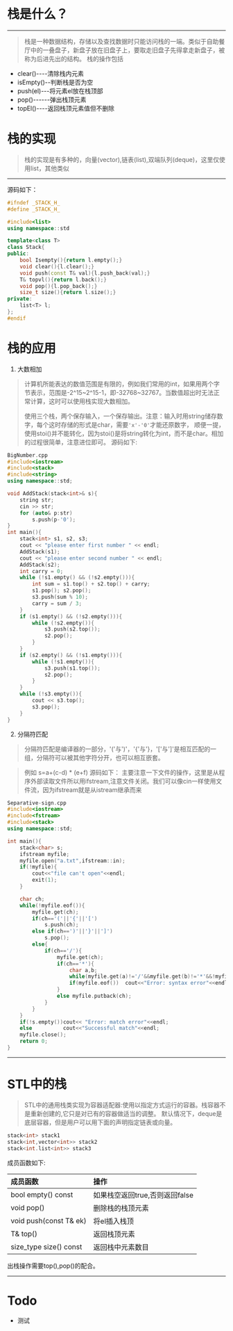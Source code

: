 # 栈是什么？
---
> 栈是一种数据结构，存储以及查找数据时只能访问栈的一端。类似于自助餐厅中的一叠盘子，新盘子放在旧盘子上，要取走旧盘子先得拿走新盘子，被称为后进先出的结构。
> 栈的操作包括
  * clear()----清除栈内元素
  * isEmpty()--判断栈是否为空
  * push(el)---将元素el放在栈顶部
  * pop()------弹出栈顶元素
  * topEl()----返回栈顶元素值但不删除

# 栈的实现
> 栈的实现是有多种的，向量(vector),链表(list),双端队列(deque)，这里仅使用list，其他类似
---
源码如下：
```c++
#ifndef _STACK_H_
#define _STACK_H_

#include<list>
using namespace::std

template<class T>
class Stack{
public:
	bool Isempty(){return l.empty();}
	void clear(){l.clear();}
	void push(const T& val){l.push_back(val);}
	T& topvl(){return l.back();}
	void pop(){l.pop_back();}
	size_t size(){return l.size();}
private:
	list<T> l;
};
#endif
```

# 栈的应用
1. 大数相加
> 计算机所能表达的数值范围是有限的，例如我们常用的int，如果用两个字节表示，范围是-2^15~2^15-1，即-32768~32767。当数值超出时无法正常计算，这时可以使用栈实现大数相加。
>
> 使用三个栈，两个保存输入，一个保存输出。注意：输入时用string储存数字，每个这时存储的形式是char，需要```'x'-'0'```才能还原数字，
顺便一提，使用stoi()并不能转化，因为stoi()是将string转化为int，而不是char。相加的过程很简单，注意进位即可。
源码如下:
```c++
BigNumber.cpp
#include<iostream>
#include<stack>
#include<string>
using namespace::std;

void AddStack(stack<int>& s){
	string str;
	cin >> str;
	for (auto& p:str)
		s.push(p-'0');
}
int main(){
	stack<int> s1, s2, s3;
	cout << "please enter first number " << endl;
	AddStack(s1);
	cout << "please enter second number " << endl;
	AddStack(s2);
	int carry = 0;
	while (!s1.empty() && (!s2.empty())){
		int sum = s1.top() + s2.top() + carry;
		s1.pop(); s2.pop();
		s3.push(sum % 10);
		carry = sum / 3;
	}
	if (s1.empty() && (!s2.empty())){
		while (!s2.empty()){
			s3.push(s2.top());
			s2.pop();
		}
	}
	if (s2.empty() && (!s1.empty())){
		while (!s1.empty()){
			s3.push(s1.top());
			s2.pop();
		}
	}
	while (!s3.empty()){
		cout << s3.top();
		s3.pop();
	}
}
```
2. 分隔符匹配
> 分隔符匹配是编译器的一部分，'('与')'，'{'与'}，'['与']'是相互匹配的一组，分隔符可以被其他字符分开，也可以相互嵌套。

> 例如 s=a+(c-d) * (e+f)
源码如下： 主要注意一下文件的操作，这里是从程序外部读取文件所以用ifstream,注意文件关闭。我们可以像cin一样使用文件流，因为ifstream就是从istream继承而来
```c++
Separative-sign.cpp
#include<iostream>
#include<fstream>
#include<stack>
using namespace::std;

int main(){
	stack<char> s;
	ifstream myfile;
	myfile.open("a.txt",ifstream::in);
	if(!myfile){
		cout<<"file can't open"<<endl;
		exit(1);
	}

	char ch;
	while(!myfile.eof()){
		myfile.get(ch);
		if(ch=='('||'{'||'[')
			s.push(ch);
		else if(ch==')'||'}'||']')
			s.pop();
		else{
			if(ch=='/'){
				myfile.get(ch);
				if(ch=='*'){
					char a,b;
					while(myfile.get(a)!='/'&&myfile.get(b)!='*'&&!myfile.eof())
					if(myfile.eof())  cout<<"Error: syntax error"<<endl;
				}
				else myfile.putback(ch);
			}
		}   
	}
	if(!s.empty())cout<< "Error: match error"<<endl;
	else          cout<<"Successful match"<<endl;
	myfile.close();
	return 0;
}
```
---

# STL中的栈
> STL中的通用栈类实现为容器适配器:使用以指定方式运行的容器。栈容器不是重新创建的,它只是对已有的容器做适当的调整。
默认情况下，deque是底层容器，但是用户可以用下面的声明指定链表或向量。
```c++
stack<int> stack1
stack<int,vector<int>> stack2
stack<int.list<int>> stack3
```
成员函数如下:

|成员函数|操作|
|:---|:---|
|bool empty() const|如果栈空返回true,否则返回false|
|void pop()|删除栈的栈顶元素|
|void push(const T& ek)|将el插入栈顶|
|T& top()|返回栈顶元素|
|size_type size() const|返回栈中元素数目|

出栈操作需要top(),pop()的配合。

---
# Todo
* 测试
